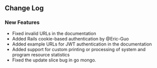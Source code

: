 
## Change Log

### New Features

- Fixed invalid URLs in the documentation
- Added Rails cookie-based authentication by @Eric-Guo
- Added example URLs for JWT authentication in the documentation
- Added support for custom printing or processing of system and program resource statistics
- Fixed the update slice bug in go mongo.
